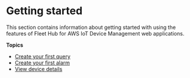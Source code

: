 # Getting started<a name="aws-iot-monitor-user-getting-started"></a>

This section contains information about getting started with using the features of Fleet Hub for AWS IoT Device Management web applications\.

**Topics**
+ [Create your first query](aws-iot-monitor-user-getting-started-first-query.md)
+ [Create your first alarm](aws-iot-monitor-user-getting-started-first-alarm.md)
+ [View device details](aws-iot-monitor-user-getting-started-view-device-details.md)